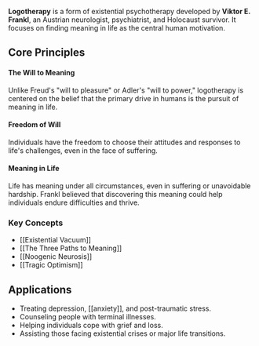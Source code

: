 **Logotherapy** is a form of existential psychotherapy developed by **Viktor E. Frankl**, an Austrian neurologist, psychiatrist, and Holocaust survivor. It focuses on finding meaning in life as the central human motivation. 
## Core Principles

#### The Will to Meaning
 Unlike Freud's "will to pleasure" or Adler's "will to power," logotherapy is centered on the belief that the primary drive in humans is the pursuit of meaning in life.
 
#### Freedom of Will
Individuals have the freedom to choose their attitudes and responses to life's challenges, even in the face of suffering.
#### Meaning in Life
Life has meaning under all circumstances, even in suffering or unavoidable hardship. Frankl believed that discovering this meaning could help individuals endure difficulties and thrive.

### Key Concepts

- [[Existential Vacuum]]
- [[The Three Paths to Meaning]]
- [[Noogenic Neurosis]]
- [[Tragic Optimism]]
## Applications
- Treating depression, [[anxiety]], and post-traumatic stress.
- Counseling people with terminal illnesses.
- Helping individuals cope with grief and loss.
- Assisting those facing existential crises or major life transitions.